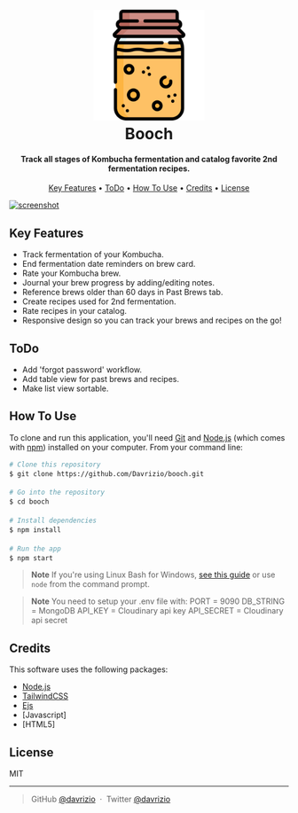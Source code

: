 
<h1 align="center">
  <br>
  <img src="https://github.com/Davrizio/booch/blob/main/public/imgs/logo.png" alt="Hustle!" width="200">
  <br>
  Booch
  <br>
</h1>

<h4 align="center">Track all stages of Kombucha fermentation and catalog favorite 2nd fermentation recipes.</h4>

<p align="center">
  <a href="#key-features">Key Features</a> •
  <a href="#todo">ToDo</a> •
  <a href="#how-to-use">How To Use</a> •
  <a href="#credits">Credits</a> •
  <a href="#license">License</a>
</p>

[![screenshot](https://cdn.loom.com/sessions/thumbnails/0818dd0e05b940d7bff9e60b8de1f572-with-play.gif)](https://www.loom.com/share/0818dd0e05b940d7bff9e60b8de1f572)

## Key Features

* Track fermentation of your Kombucha.
* End fermentation date reminders on brew card.
* Rate your Kombucha brew.
* Journal your brew progress by adding/editing notes.
* Reference brews older than 60 days in Past Brews tab.
* Create recipes used for 2nd fermentation.
* Rate recipes in your catalog.
* Responsive design so you can track your brews and recipes on the go!

## ToDo

* Add 'forgot password' workflow.
* Add table view for past brews and recipes.
* Make list view sortable.

## How To Use

To clone and run this application, you'll need [Git](https://git-scm.com) and [Node.js](https://nodejs.org/en/download/) (which comes with [npm](http://npmjs.com)) installed on your computer. From your command line:

```bash
# Clone this repository
$ git clone https://github.com/Davrizio/booch.git

# Go into the repository
$ cd booch

# Install dependencies
$ npm install

# Run the app
$ npm start
```

> **Note**
> If you're using Linux Bash for Windows, [see this guide](https://www.howtogeek.com/261575/how-to-run-graphical-linux-desktop-applications-from-windows-10s-bash-shell/) or use `node` from the command prompt.

> **Note**
> You need to setup your .env file with: 
    PORT = 9090
    DB_STRING = MongoDB 
    API_KEY = Cloudinary api key
    API_SECRET = Cloudinary api secret

## Credits

This software uses the following packages:

- [Node.js](https://nodejs.org/)
- [TailwindCSS](https://tailwindcss.com/)
- [Ejs](https://ejs.co/)
- [Javascript]
- [HTML5]



## License

MIT

---

> GitHub [@davrizio](https://github.com/davrizio) &nbsp;&middot;&nbsp;
> Twitter [@davrizio](https://twitter.com/davrizio)

